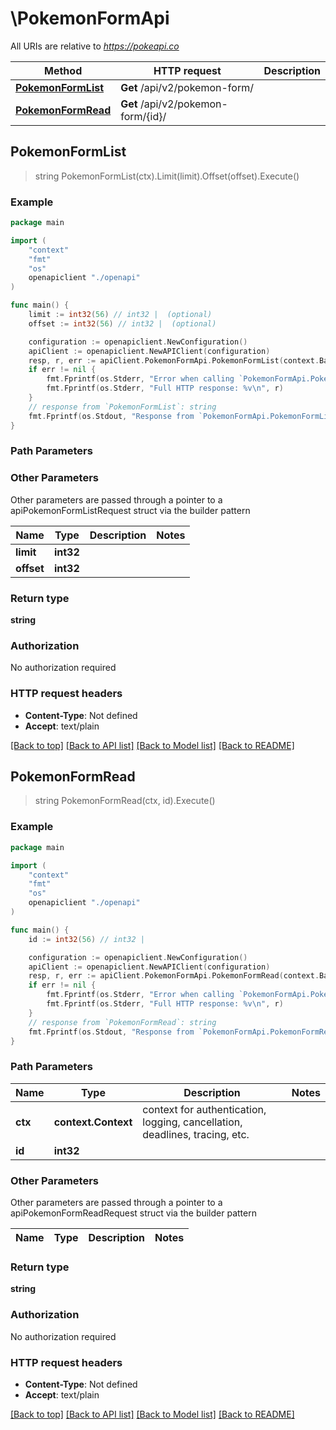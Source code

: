 # \PokemonFormApi

All URIs are relative to *https://pokeapi.co*

Method | HTTP request | Description
------------- | ------------- | -------------
[**PokemonFormList**](PokemonFormApi.md#PokemonFormList) | **Get** /api/v2/pokemon-form/ | 
[**PokemonFormRead**](PokemonFormApi.md#PokemonFormRead) | **Get** /api/v2/pokemon-form/{id}/ | 



## PokemonFormList

> string PokemonFormList(ctx).Limit(limit).Offset(offset).Execute()



### Example

```go
package main

import (
    "context"
    "fmt"
    "os"
    openapiclient "./openapi"
)

func main() {
    limit := int32(56) // int32 |  (optional)
    offset := int32(56) // int32 |  (optional)

    configuration := openapiclient.NewConfiguration()
    apiClient := openapiclient.NewAPIClient(configuration)
    resp, r, err := apiClient.PokemonFormApi.PokemonFormList(context.Background()).Limit(limit).Offset(offset).Execute()
    if err != nil {
        fmt.Fprintf(os.Stderr, "Error when calling `PokemonFormApi.PokemonFormList``: %v\n", err)
        fmt.Fprintf(os.Stderr, "Full HTTP response: %v\n", r)
    }
    // response from `PokemonFormList`: string
    fmt.Fprintf(os.Stdout, "Response from `PokemonFormApi.PokemonFormList`: %v\n", resp)
}
```

### Path Parameters



### Other Parameters

Other parameters are passed through a pointer to a apiPokemonFormListRequest struct via the builder pattern


Name | Type | Description  | Notes
------------- | ------------- | ------------- | -------------
 **limit** | **int32** |  | 
 **offset** | **int32** |  | 

### Return type

**string**

### Authorization

No authorization required

### HTTP request headers

- **Content-Type**: Not defined
- **Accept**: text/plain

[[Back to top]](#) [[Back to API list]](../README.md#documentation-for-api-endpoints)
[[Back to Model list]](../README.md#documentation-for-models)
[[Back to README]](../README.md)


## PokemonFormRead

> string PokemonFormRead(ctx, id).Execute()



### Example

```go
package main

import (
    "context"
    "fmt"
    "os"
    openapiclient "./openapi"
)

func main() {
    id := int32(56) // int32 | 

    configuration := openapiclient.NewConfiguration()
    apiClient := openapiclient.NewAPIClient(configuration)
    resp, r, err := apiClient.PokemonFormApi.PokemonFormRead(context.Background(), id).Execute()
    if err != nil {
        fmt.Fprintf(os.Stderr, "Error when calling `PokemonFormApi.PokemonFormRead``: %v\n", err)
        fmt.Fprintf(os.Stderr, "Full HTTP response: %v\n", r)
    }
    // response from `PokemonFormRead`: string
    fmt.Fprintf(os.Stdout, "Response from `PokemonFormApi.PokemonFormRead`: %v\n", resp)
}
```

### Path Parameters


Name | Type | Description  | Notes
------------- | ------------- | ------------- | -------------
**ctx** | **context.Context** | context for authentication, logging, cancellation, deadlines, tracing, etc.
**id** | **int32** |  | 

### Other Parameters

Other parameters are passed through a pointer to a apiPokemonFormReadRequest struct via the builder pattern


Name | Type | Description  | Notes
------------- | ------------- | ------------- | -------------


### Return type

**string**

### Authorization

No authorization required

### HTTP request headers

- **Content-Type**: Not defined
- **Accept**: text/plain

[[Back to top]](#) [[Back to API list]](../README.md#documentation-for-api-endpoints)
[[Back to Model list]](../README.md#documentation-for-models)
[[Back to README]](../README.md)

